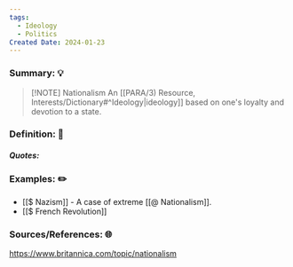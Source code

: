 ```yaml
---
tags:
  - Ideology
  - Politics
Created Date: 2024-01-23
---
```

### Summary: 💡
> [!NOTE] Nationalism
> An [[PARA/3) Resource, Interests/Dictionary#^Ideology|ideology]] based on one's loyalty and devotion to a state.
### Definition: 📖
##### Quotes:

### Examples: ✏️
- [[$ Nazism]] - A case of extreme [[@ Nationalism]].
- [[$ French Revolution]]

### Sources/References: 🌐
https://www.britannica.com/topic/nationalism

